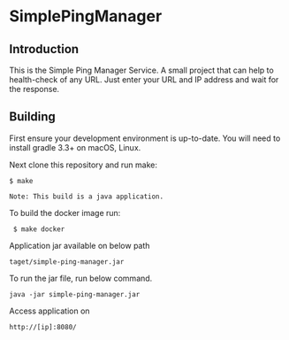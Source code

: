# SimplePingManager 

## Introduction

This is the Simple Ping Manager Service. A small project that can help to health-check of any URL.
Just enter your URL and IP address and wait for the response.

## Building

First ensure your development environment is up-to-date. You will need to
install gradle 3.3+ on macOS, Linux.

Next clone this repository and run make:

    $ make
    
    Note: This build is a java application.
    
To build the docker image run:
    
     $ make docker
    
Application jar available on below path
 
    taget/simple-ping-manager.jar
    
To run the jar file, run below command.
    
    java -jar simple-ping-manager.jar

Access application on

    http://[ip]:8080/
